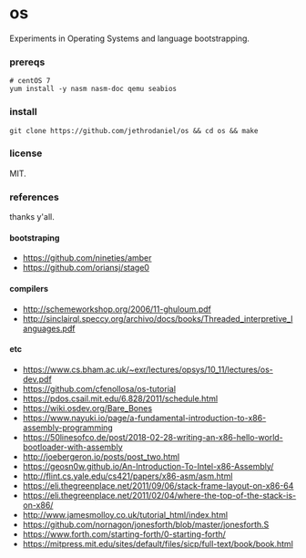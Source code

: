 # os

Experiments in Operating Systems and language bootstrapping.

### prereqs

```
# centOS 7
yum install -y nasm nasm-doc qemu seabios
```

### install

```
git clone https://github.com/jethrodaniel/os && cd os && make
```

### license

MIT.

### references

thanks y'all.

#### bootstraping

- https://github.com/nineties/amber
- https://github.com/oriansj/stage0

#### compilers

- http://schemeworkshop.org/2006/11-ghuloum.pdf
- http://sinclairql.speccy.org/archivo/docs/books/Threaded_interpretive_languages.pdf

#### etc

- https://www.cs.bham.ac.uk/~exr/lectures/opsys/10_11/lectures/os-dev.pdf
- https://github.com/cfenollosa/os-tutorial
- https://pdos.csail.mit.edu/6.828/2011/schedule.html
- https://wiki.osdev.org/Bare_Bones
- https://www.nayuki.io/page/a-fundamental-introduction-to-x86-assembly-programming
- https://50linesofco.de/post/2018-02-28-writing-an-x86-hello-world-bootloader-with-assembly
- http://joebergeron.io/posts/post_two.html
- https://geosn0w.github.io/An-Introduction-To-Intel-x86-Assembly/
- http://flint.cs.yale.edu/cs421/papers/x86-asm/asm.html
- https://eli.thegreenplace.net/2011/09/06/stack-frame-layout-on-x86-64
- https://eli.thegreenplace.net/2011/02/04/where-the-top-of-the-stack-is-on-x86/
- http://www.jamesmolloy.co.uk/tutorial_html/index.html
- https://github.com/nornagon/jonesforth/blob/master/jonesforth.S
- https://www.forth.com/starting-forth/0-starting-forth/
- https://mitpress.mit.edu/sites/default/files/sicp/full-text/book/book.html

